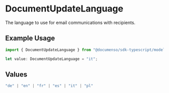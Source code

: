 # DocumentUpdateLanguage

The language to use for email communications with recipients.

## Example Usage

```typescript
import { DocumentUpdateLanguage } from "@documenso/sdk-typescript/models/operations";

let value: DocumentUpdateLanguage = "it";
```

## Values

```typescript
"de" | "en" | "fr" | "es" | "it" | "pl"
```